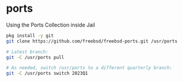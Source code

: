 # ports
Using the Ports Collection inside Jail

```sh
pkg install -y git
git clone https://github.com/freebsd/freebsd-ports.git /usr/ports

# Latest branch:
git -C /usr/ports pull 

# As needed, switch /usr/ports to a different quarterly branch:
git -C /usr/ports switch 2023Q1
